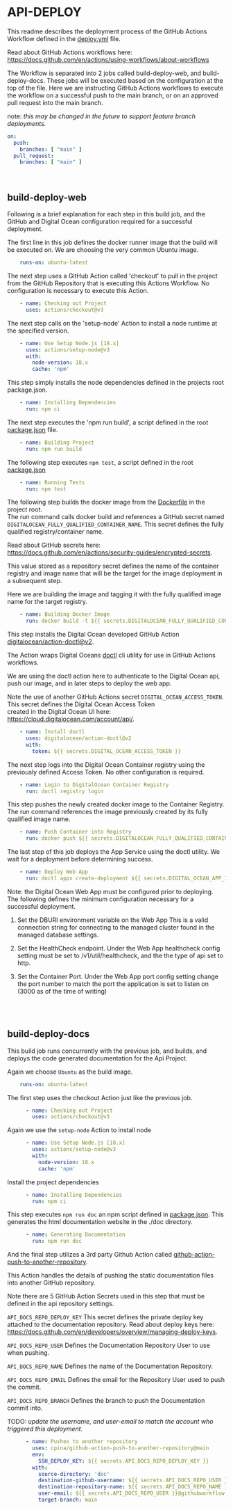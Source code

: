 # API-DEPLOY 

This readme describes the deployment process of the GitHub Actions Workflow defined in the [deploy.yml](deploy.yml) file.  

Read about GitHub Actions workflows here:
https://docs.github.com/en/actions/using-workflows/about-workflows

The Workflow is separated into 2 jobs called build-deploy-web, and build-deploy-docs. These jobs will be executed based on the configuration at the top of the file. Here we are instructing GitHub Actions workflows to execute the workflow on a successful push to the main branch, or on an approved pull request into the main branch.  

note: *this may be changed in the future to support feature branch deployments.*

```yaml
on:
  push:
    branches: [ "main" ]
  pull_request:
    branches: [ "main" ]
```

<br/>

## build-deploy-web

Following is a brief explanation for each step in this build job, and the GitHub and Digital Ocean configuration required for a successful deployment.


The first line in this job defines the docker runner image that the build will be executed on. 
We are choosing the very common Ubuntu image.
```yaml
    runs-on: ubuntu-latest
```

The next step uses a GitHub Action called 'checkout' to pull in the project from the GitHub Repository that is executing this Actions Workflow. No configuration is necessary to execute this Action. 
```yaml
    - name: Checking out Project 
      uses: actions/checkout@v3
```

The next step calls on the 'setup-node' Action to install a node runtime at the specified version.
```yaml
    - name: Use Setup Node.js [18.x]
      uses: actions/setup-node@v3
      with:
        node-version: 18.x
        cache: 'npm'
```

This step simply installs the node dependencies defined in the projects root package.json.
```yaml
    - name: Installing Dependencies
      run: npm ci   
```

The next step executes the 'npm run build', a script defined in the root [package.json](../../package.json) file.
```yaml
    - name: Building Project
      run: npm run build
```

The following step executes `npm test`, a script defined in the root [package.json](../../package.json)
```yaml
    - name: Running Tests
      run: npm test
```

The following step builds the docker image from the [Dockerfile](../../Dockerfile) in the project root. <br/>
The run command calls docker build and references a GitHub secret named `DIGITALOCEAN_FULLY_QUALIFIED_CONTAINER_NAME`.
This secret defines the fully qualified registry/container name. 

Read about GitHub secrets here: https://docs.github.com/en/actions/security-guides/encrypted-secrets.

This value stored as a repository secret defines the name of the container registry and image name that will be the target for the image deployment in a subsequent step.

Here we are building the image and tagging it with the fully qualified image name for the target registry. 
```yaml
    - name: Building Docker Image
      run: docker build -t ${{ secrets.DIGITALOCEAN_FULLY_QUALIFIED_CONTAINER_NAME }} . 
```

This step installs the Digital Ocean developed GitHub Action [digitalocean/action-doctl@v2](https://github.com/digitalocean/action-doctl). 

The Action wraps Digital Oceans [doctl](https://docs.digitalocean.com/reference/doctl/) cli utility for use in GitHub Actions workflows.

We are using the doctl action here to authenticate to the Digital Ocean api, push our image, and in later steps to deploy the web app.

Note the use of another GitHub Actions secret `DIGITAL_OCEAN_ACCESS_TOKEN`. This secret defines the Digital Ocean Access Token    
created in the Digital Ocean UI here: https://cloud.digitalocean.com/account/api/.
```yaml
    - name: Install doctl
      uses: digitalocean/action-doctl@v2
      with:
        token: ${{ secrets.DIGITAL_OCEAN_ACCESS_TOKEN }}  
```

The next step logs into the Digital Ocean Container registry using the previously defined Access Token.
No other configuration is required.
```yaml
    - name: Login to DigitalOcean Container Registry
      run: doctl registry login
```

This step pushes the newly created docker image to the Container Registry.
The run command references the image previously created by its fully qualified image name. 
```yaml
    - name: Push Container into Registry
      run: docker push ${{ secrets.DIGITALOCEAN_FULLY_QUALIFIED_CONTAINER_NAME }} 
```

The last step of this job deploys the App Service using the doctl utility.
We wait for a deployment before determining success. 
```yaml
    - name: Deploy Web App
      run: doctl apps create-deployment ${{ secrets.DIGITAL_OCEAN_APP_ID }} --force-rebuild --wait=true --no-header 
```

Note: the Digital Ocean Web App must be configured prior to deploying.
The following defines the minimum configuration necessary for a successful deployment.

1.  Set the DBURI environment variable on the Web App
    This is a valid connection string for connecting to the managed cluster found in the managed database settings.

2.  Set the HealthCheck endpoint.
    Under the Web App healthcheck config setting must be set to /v1/util/healthcheck, and the the type of api set to http. 

3.  Set the Container Port.
    Under the Web App port config setting change the port number to match the port the application is set to listen on (3000 as of the time of writing)

<br/><br/>
## build-deploy-docs

This build job runs concurrently with the previous job, and builds, and deploys the code generated documentation for the Api Project.  

Again we choose `Ubuntu` as the build image.

```yaml
    runs-on: ubuntu-latest
```

The first step uses the checkout Action just like the previous job.
```yaml
      - name: Checking out Project
        uses: actions/checkout@v3
```

Again we use the `setup-node` Action to install node
```yaml
      - name: Use Setup Node.js [18.x]
        uses: actions/setup-node@v3
        with:
          node-version: 18.x
          cache: 'npm'
```

Install the project dependencies
```yaml
      - name: Installing Dependencies
        run: npm ci 
```

This step executes `npm run doc` an npm script defined in [package.json](../../package.json).
This generates the html documentation website in the ./doc directory.
```yaml
      - name: Generating Documentation
        run: npm run doc
```

And the final step utilizes a 3rd party Github Action called [github-action-push-to-another-repository](https://github.com/cpina/github-action-push-to-another-repository).

This Action handles the details of pushing the static documentation files into another GitHub repository.

Note there are 5 GitHub Action Secrets used in this step that must be defined in the api repository settings.

`API_DOCS_REPO_DEPLOY_KEY` 
This secret defines the private deploy key attached to the documentation repository. 
Read about deploy keys here: https://docs.github.com/en/developers/overview/managing-deploy-keys.

`API_DOCS_REPO_USER`
Defines the Documentation Repository User to use when pushing.

`API_DOCS_REPO_NAME`
Defines the name of the Documentation Repository.

`API_DOCS_REPO_EMAIL`
Defines the email for the Repository User used to push the commit. 

`API_DOCS_REPO_BRANCH`
Defines the branch to push the Documentation commit into.


TODO: *update the username, and user-email to match the account who triggered this deployment.*

```yaml
      - name: Pushes to another repository
        uses: cpina/github-action-push-to-another-repository@main
        env:
          SSH_DEPLOY_KEY: ${{ secrets.API_DOCS_REPO_DEPLOY_KEY }}
        with:
          source-directory: 'doc'
          destination-github-username: ${{ secrets.API_DOCS_REPO_USER }}
          destination-repository-name: ${{ secrets.API_DOCS_REPO_NAME }}
          user-email: ${{ secrets.API_DOCS_REPO_USER }}@githubworkflow.com
          target-branch: main
```
